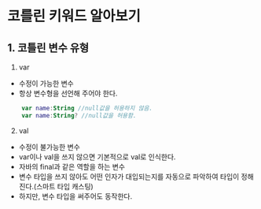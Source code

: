 # 코를린 키워드 알아보기

## 1. 코틀린 변수 유형
 1) var
  - 수정이 가능한 변수
  - 항상 변수형을 선언해 주어야 한다.
```kotlin
    var name:String //null값을 허용하지 않음.
    var name:String? //null값을 허용함.
```
 2) val
  - 수정이 불가능한 변수
  - var이나 val을 쓰지 않으면 기본적으로 val로 인식한다.
  - 자바의 final과 같은 역할을 하는 변수
  - 변수 타입을 쓰지 않아도 어떤 인자가 대입되는지를 자동으로 파악하여 타입이 정해진다.(스마트 타입 캐스팅)
  - 하지만, 변수 타입을 써주어도 동작한다.
